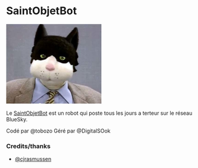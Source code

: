 # SaintObjetBot

<img src=assets/groucha.png width=256 />

Le [SaintObjetBot](https://bsky.app/profile/SaintObjetBot.bsky.social) est un robot qui poste tous les jours a terteur sur le réseau BlueSky.

Codé par @tobozo
Géré par @DigitalSOok

### Credits/thanks

- [@cjrasmussen](https://github.com/cjrasmussen/BlueskyApi)
